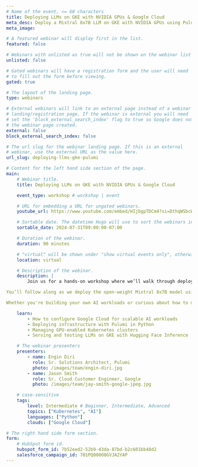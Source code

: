 ```yaml
---
# Name of the event, <= 60 characters
title: Deploying LLMs on GKE with NVIDIA GPUs & Google Cloud
meta_desc: Deploy a Mixtral 8x7B LLM on GKE with NVIDIA GPUs using Pulumi and Python. Learn to build scalable, GPU-enabled AI workloads on Google Cloud.
meta_image:

# A featured webinar will display first in the list.
featured: false

# Webinars with unlisted as true will not be shown on the webinar list
unlisted: false

# Gated webinars will have a registration form and the user will need
# to fill out the form before viewing.
gated: true

# The layout of the landing page.
type: webinars

# External webinars will link to an external page instead of a webinar
# landing/registration page. If the webinar is external you will need
# set the 'block_external_search_index' flag to true so Google does not index
# the webinar page created.
external: false
block_external_search_index: false

# The url slug for the webinar landing page. If this is an external
# webinar, use the external URL as the value here.
url_slug: deploying-llms-gke-pulumi

# Content for the left hand side section of the page.
main:
    # Webinar title.
    title: Deploying LLMs on GKE with NVIDIA GPUs & Google Cloud

    event_type: workshop # workshop | event

    # URL for embedding a URL for ungated webinars.
    youtube_url: https://www.youtube.com/embed/HIjbgpTDCm4?si=DthqWSbcWG52onMY

    # Sortable date. The datetime Hugo will use to sort the webinars in date order.
    sortable_date: 2024-07-31T09:00:00-07:00

    # Duration of the webinar.
    duration: 90 minutes

    # "virtual" will be shown under "show virtual events only", otherwise shown as City, State (seattle, wa)
    location: virtual

    # Description of the webinar.
    description: |
        Join us for a hands-on workshop where we’ll walk through deploying a large language model (LLM) on Google Kubernetes Engine (GKE) using NVIDIA GPUs and Pulumi’s modern Infrastructure as Code platform.

You’ll follow along as we deploy the open-weight Mixtral 8x7B model using Hugging Face’s Text Generation Inference and GKE’s powerful GPU-backed workloads. Learn how to provision GKE clusters with NVIDIA L4 GPUs, containerize AI models, and orchestrate everything with Pulumi and Python—all while leveraging Google Cloud's scalable infrastructure.

Whether you're building your own AI workloads or curious about how to manage LLMs in production-ready environments, this workshop will give you practical, real-world experience from two cloud and DevOps experts—featuring guest speaker Jason Smith from Google Cloud.

    learn:
        - How to configure Google Cloud for scalable AI workloads
        - Deploying infrastructure with Pulumi in Python
        - Managing GPU-enabled Kubernetes clusters
        - Serving and testing LLMs on GKE with Hugging Face Inference

    # The webinar presenters
    presenters:
        - name: Engin Diri
          role: Sr. Solutions Architect, Pulumi
          photo: /images/team/engin-diri.jpg
        - name: Jason Smith
          role: Sr. Cloud Customer Engineer, Google
          photo: /images/team/jay-smith-google-jpeg.jpg

    # case-sensitive
    tags:
        level: Intermediate # Beginner, Intermediate, Advanced
        topics: ["Kubernetes", "AI"]
        languages: ["Python"]
        clouds: ["Google Cloud"]

# The right hand side form section.
form:
    # HubSpot form id.
    hubspot_form_id: 7b52eed2-52b9-43da-87bd-b2c601bb48d2
    salesforce_campaign_id: 701PQ00000GVJA2YAP
---
```

